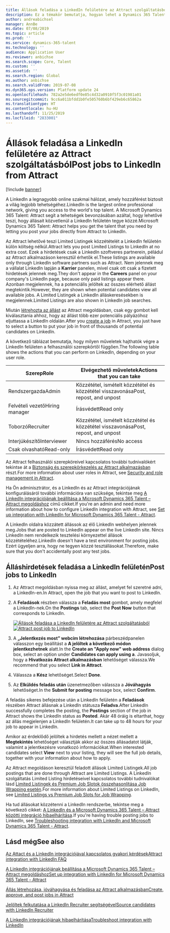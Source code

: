 ```yaml
---
title: Állások feladása a LinkedIn felületére az Attract szolgáltatásból
description: Ez a témakör bemutatja, hogyan lehet a Dynamics 365 Talent - Attract alkalmazást használni állások közzétételére a LinkedIn felületén.
author: andreabichsel
manager: AnnBe
ms.date: 07/08/2019
ms.topic: article
ms.prod: ''
ms.service: dynamics-365-talent
ms.technology: ''
audience: Application User
ms.reviewer: anbichse
ms.search.scope: Core, Talent
ms.custom: ''
ms.assetid: ''
ms.search.region: Global
ms.author: anbichse
ms.search.validFrom: 2019-07-08
ms.dyn365.ops.version: Platform update 24
ms.openlocfilehash: 782a2e5de6edf0e85c4d32a0910f5f3c01981a01
ms.sourcegitcommit: 9cc6a011bfdd1b0fe505760b6bf429eb6c65862a
ms.translationtype: HT
ms.contentlocale: hu-HU
ms.lasthandoff: 11/25/2019
ms.locfileid: "2833001"
---
```

# <a name="post-jobs-to-linkedin-from-attract"></a><span data-ttu-id="8bba7-103">Állások feladása a LinkedIn felületére az Attract szolgáltatásból</span><span class="sxs-lookup"><span data-stu-id="8bba7-103">Post jobs to LinkedIn from Attract</span></span>

[!include [banner](includes/banner.md)]

<span data-ttu-id="8bba7-104">A LinkedIn a legnagyobb online szakmai hálózat, amely hozzáférést biztosít a világ legjobb tehetségéhez.</span><span class="sxs-lookup"><span data-stu-id="8bba7-104">LinkedIn is the largest online professional network, giving you access to the world's top talent.</span></span> <span data-ttu-id="8bba7-105">A Microsoft Dynamics 365 Talent: Attract segít a tehetségek bevonzásában azáltal, hogy lehetővé teszi, hogy állásait közvetlenül a LinkedIn felületén tegye közzé.</span><span class="sxs-lookup"><span data-stu-id="8bba7-105">Microsoft Dynamics 365 Talent: Attract helps you get the talent that you need by letting you post your jobs directly from Attract to LinkedIn.</span></span>

<span data-ttu-id="8bba7-106">Az Attract lehetővé teszi Limited Listingek közzétételét a LinkedIn felületén külön költség nélkül.</span><span class="sxs-lookup"><span data-stu-id="8bba7-106">Attract lets you post Limited Listings to LinkedIn at no extra cost.</span></span> <span data-ttu-id="8bba7-107">Ezek a hirdetések csak a LinkedIn szoftveres partnerein, péládul az Attract alkalmazáson keresztül érhetők el.</span><span class="sxs-lookup"><span data-stu-id="8bba7-107">These listings are available only through LinkedIn software partners such as Attract.</span></span> <span data-ttu-id="8bba7-108">Nem jelennek meg a vállalat LinkedIn lapján a **Karrier** panelen, mivel csak ott csak a fizetett hirdetések jelennek meg.</span><span class="sxs-lookup"><span data-stu-id="8bba7-108">They don't appear in the **Careers** panel on your company's LinkedIn page, because only paid listings appear there.</span></span> <span data-ttu-id="8bba7-109">Azonban megjelennek, ha a potenciális jelöltek az összes elérhető állást megtekintik.</span><span class="sxs-lookup"><span data-stu-id="8bba7-109">However, they are shown when potential candidates view all available jobs.</span></span> <span data-ttu-id="8bba7-110">A Limited Listingek a LinkedIn álláskeresésekben is megjelennek.</span><span class="sxs-lookup"><span data-stu-id="8bba7-110">Limited Listings are also shown in LinkedIn job searches.</span></span>

<span data-ttu-id="8bba7-111">Miután [létrehozta az állást](./creating-jobs-attract.md) az Attract megoldásban, csak egy gombot kell kiválasztania ahhoz, hogy az állást több ezer potenciális pályázóhoz eljuttassa a LinkedIn oldalán.</span><span class="sxs-lookup"><span data-stu-id="8bba7-111">After you [create a job](./creating-jobs-attract.md) in Attract, you just have to select a button to put your job in front of thousands of potential candidates on LinkedIn.</span></span>

<span data-ttu-id="8bba7-112">A következő táblázat bemutatja, hogy milyen műveletek hajthatók végre a LinkedIn felületen a felhasználói szerepkörtől függően.</span><span class="sxs-lookup"><span data-stu-id="8bba7-112">The following table shows the actions that you can perform on LinkedIn, depending on your user role.</span></span>

| <span data-ttu-id="8bba7-113">Szerep</span><span class="sxs-lookup"><span data-stu-id="8bba7-113">Role</span></span> | <span data-ttu-id="8bba7-114">Elvégezhető műveletek</span><span class="sxs-lookup"><span data-stu-id="8bba7-114">Actions that you can take</span></span> |
|---|---|
| <span data-ttu-id="8bba7-115">Rendszergazda</span><span class="sxs-lookup"><span data-stu-id="8bba7-115">Admin</span></span> | <span data-ttu-id="8bba7-116">Közzététel, ismételt közzététel és közzététel visszavonása</span><span class="sxs-lookup"><span data-stu-id="8bba7-116">Post, repost, and unpost</span></span> |
| <span data-ttu-id="8bba7-117">Felvételi vezető</span><span class="sxs-lookup"><span data-stu-id="8bba7-117">Hiring manager</span></span> | <span data-ttu-id="8bba7-118">Írásvédett</span><span class="sxs-lookup"><span data-stu-id="8bba7-118">Read only</span></span> |
| <span data-ttu-id="8bba7-119">Toborzó</span><span class="sxs-lookup"><span data-stu-id="8bba7-119">Recruiter</span></span> | <span data-ttu-id="8bba7-120">Közzététel, ismételt közzététel és közzététel visszavonása</span><span class="sxs-lookup"><span data-stu-id="8bba7-120">Post, repost, and unpost</span></span> |
| <span data-ttu-id="8bba7-121">Interjúkészítő</span><span class="sxs-lookup"><span data-stu-id="8bba7-121">Interviewer</span></span> | <span data-ttu-id="8bba7-122">Nincs hozzáférés</span><span class="sxs-lookup"><span data-stu-id="8bba7-122">No access</span></span> |
| <span data-ttu-id="8bba7-123">Csak olvasható</span><span class="sxs-lookup"><span data-stu-id="8bba7-123">Read-only</span></span> | <span data-ttu-id="8bba7-124">Írásvédett</span><span class="sxs-lookup"><span data-stu-id="8bba7-124">Read only</span></span> |

<span data-ttu-id="8bba7-125">Az Attract felhasználói szerepköreivel kapcsolatos további tudnivalókért tekintse át a [Biztonság és szerepkörkezelés az Attract alkalmazásban](./security-attract.md) részt.</span><span class="sxs-lookup"><span data-stu-id="8bba7-125">For more information about user roles in Attract, see [Security and role management in Attract](./security-attract.md).</span></span>

<span data-ttu-id="8bba7-126">Ha Ön adminisztrátor, és a LinkedIn és az Attract integrációjának konfigurálásáról további információra van szüksége, tekintse meg [A LinkedIn integrációjának beállítása a Microsoft  Dynamics 365 Talent – Attract megoldáshoz](./attract-admin-linkedin.md) című cikket.</span><span class="sxs-lookup"><span data-stu-id="8bba7-126">If you're an admin and need more information about how to configure LinkedIn integration with Attract, see [Set up integration with LinkedIn for Microsoft Dynamics 365 Talent - Attract](./attract-admin-linkedin.md).</span></span>

<span data-ttu-id="8bba7-127">A LinkedIn oldalra közzátett állássok az élő LinkedIn webhelyen jelennek meg.</span><span class="sxs-lookup"><span data-stu-id="8bba7-127">Jobs that are posted to LinkedIn appear on the live LinkedIn site.</span></span> <span data-ttu-id="8bba7-128">Nincs LinkedIn nem rendelkezik tesztelési környezettel állások közzétételéhez.</span><span class="sxs-lookup"><span data-stu-id="8bba7-128">LinkedIn doesn't have a test environment for posting jobs.</span></span> <span data-ttu-id="8bba7-129">Ezért ügyeljen arra, hogy ne tegyen közzé tesztállásokat.</span><span class="sxs-lookup"><span data-stu-id="8bba7-129">Therefore, make sure that you don't accidentally post any test jobs.</span></span>

## <a name="post-jobs-to-linkedin"></a><span data-ttu-id="8bba7-130">Álláshirdetések feladása a LinkedIn felületén</span><span class="sxs-lookup"><span data-stu-id="8bba7-130">Post jobs to LinkedIn</span></span>

1. <span data-ttu-id="8bba7-131">Az Attract megoldásban nyissa meg az állást, amelyet fel szeretné adni, a LinkedIn-en.</span><span class="sxs-lookup"><span data-stu-id="8bba7-131">In Attract, open the job that you want to post to LinkedIn.</span></span>
2. <span data-ttu-id="8bba7-132">A **Feladások** részben válassza a **Feladás most** gombot, amely megfelel a LinkedIn-nek.</span><span class="sxs-lookup"><span data-stu-id="8bba7-132">On the **Postings** tab, select the **Post Now** button that corresponds to LinkedIn.</span></span>

    <span data-ttu-id="8bba7-133">[![Állások feladása a LinkedIn felületére az Attract szolgáltatásból](./media/attract-post-job-to-linkedin.png)](./media/attract-post-job-to-linkedin.png)</span><span class="sxs-lookup"><span data-stu-id="8bba7-133">[![Attract post job to LinkedIn](./media/attract-post-job-to-linkedin.png)](./media/attract-post-job-to-linkedin.png)</span></span>

3. <span data-ttu-id="8bba7-134">A **„Jelentkezés most” webcím létrehozása** párbeszédpanelen válasszon egy beállítást a **A jelöltek a következő módon jelentkezhetnek** alatt.</span><span class="sxs-lookup"><span data-stu-id="8bba7-134">In the **Create an "Apply now" web address** dialog box, select an option under **Candidates can apply using a**.</span></span> <span data-ttu-id="8bba7-135">Javasoljuk, hogy a **Hivatkozás Attract alkalmazásban** lehetőséget válassza.</span><span class="sxs-lookup"><span data-stu-id="8bba7-135">We recommend that you select **Link in Attract**.</span></span>
4. <span data-ttu-id="8bba7-136">Válassza a **Kész** lehetőséget.</span><span class="sxs-lookup"><span data-stu-id="8bba7-136">Select **Done**.</span></span>
5. <span data-ttu-id="8bba7-137">Az **Elküldés feladás után** üzenetmezőben válassza a **Jóváhagyás** lehetőséget.</span><span class="sxs-lookup"><span data-stu-id="8bba7-137">In the **Submit for posting** message box, select **Confirm**.</span></span>

<span data-ttu-id="8bba7-138">A feladás sikeres befejezése után a LinkedIn felületén a **Feladások** részében Attract állásnak a LinkedIn státusza **Feladva**.</span><span class="sxs-lookup"><span data-stu-id="8bba7-138">After LinkedIn successfully completes the posting, the **Postings** section of the job in Attract shows the LinkedIn status as **Posted**.</span></span> <span data-ttu-id="8bba7-139">Akár 48 óráig is eltarthat, hogy az állás megjelenjen a LinkedIn felületén.</span><span class="sxs-lookup"><span data-stu-id="8bba7-139">It can take up to 48 hours for your job to appear in LinkedIn.</span></span>

<span data-ttu-id="8bba7-140">Amikor az érdeklődő jelöltek a hirdetés mellett a nézet mellett a **Megtekintés** lehetőséget választják akkor az összes állásadatot látják, valamint a jelentkezésre vonatkozó információkat.</span><span class="sxs-lookup"><span data-stu-id="8bba7-140">When interested candidates select **View** next to your listing, they will see the full job details, together with your information about how to apply.</span></span>

<span data-ttu-id="8bba7-141">Az Attract megoldáson keresztül feladott állások Limited Listingek.</span><span class="sxs-lookup"><span data-stu-id="8bba7-141">All job postings that are done through Attract are Limited Listings.</span></span> <span data-ttu-id="8bba7-142">A LinkedIn szolgáltatás Limited Listing hirdetéseivel kapcsolatos további tudnivalókat lásd [Limited Listingek és Premium Job Slotok összehasonlítása Job Wrapping esetén](https://www.linkedin.com/help/recruiter/answer/79049).</span><span class="sxs-lookup"><span data-stu-id="8bba7-142">For more information about Limited Listings on LinkedIn, see [Limited Listings vs Premium Job Slots for Job Wrapping](https://www.linkedin.com/help/recruiter/answer/79049).</span></span>

<span data-ttu-id="8bba7-143">Ha tud állásokat közzétenni a LinkedIn rendszerbe, tekintse meg a következő cikket: [A LinkedIn és a Microsoft Dynamics 365 Talent – Attract közötti integráció hibaelhárítása](./attract-troubleshoot-linkedin.md).</span><span class="sxs-lookup"><span data-stu-id="8bba7-143">If you're having trouble posting jobs to LinkedIn, see [Troubleshooting integration with LinkedIn and Microsoft Dynamics 365 Talent - Attract](./attract-troubleshoot-linkedin.md).</span></span>

## <a name="see-also"></a><span data-ttu-id="8bba7-144">Lásd még</span><span class="sxs-lookup"><span data-stu-id="8bba7-144">See also</span></span>

[<span data-ttu-id="8bba7-145">Az Attact és a LinkedIn integrációjával kapcsolatos gyakori kérdések</span><span class="sxs-lookup"><span data-stu-id="8bba7-145">Attract integration with LinkedIn FAQ</span></span>](./attract-linkedin-faq.md)

[<span data-ttu-id="8bba7-146">A LinkedIn integrációjának beállítása a Microsoft Dynamics 365 Talent – Attract megoldáshoz</span><span class="sxs-lookup"><span data-stu-id="8bba7-146">Set up integration with LinkedIn for Microsoft Dynamics 365 Talent - Attract</span></span>](./attract-admin-linkedin.md)

[<span data-ttu-id="8bba7-147">Állás létrehozása, jóváhagyása és feladása az Attract alkalmazásban</span><span class="sxs-lookup"><span data-stu-id="8bba7-147">Create, approve, and post jobs in Attract</span></span>](./creating-jobs-attract.md)

[<span data-ttu-id="8bba7-148">Jelöltek felkutatása a LinkedIn Recruiter segítségével</span><span class="sxs-lookup"><span data-stu-id="8bba7-148">Source candidates with LinkedIn Recruiter</span></span>](./attract-linkedin-recruiter.md)

[<span data-ttu-id="8bba7-149">A LinkedIn integrációjának hibaelhárítása</span><span class="sxs-lookup"><span data-stu-id="8bba7-149">Troubleshoot integration with LinkedIn</span></span>](./attract-troubleshoot-linkedin.md)
